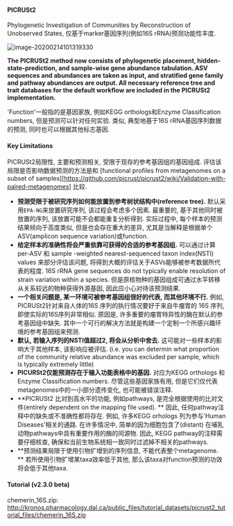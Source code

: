 #### PICRUSt2 

 Phylogenetic Investigation of Communities by Reconstruction of Unobserved States, 仅基于marker基因序列(例如16S rRNA)预测功能性丰度.

![image-20200214101319330](https://tva1.sinaimg.cn/large/0082zybpgy1gbvpkeblrfj31420p046q.jpg)

**The PICRUSt2 method now consists of phylogenetic placement, hidden-state-prediction, and sample-wise gene abundance tabulation. ASV sequences and abundances are taken as input, and stratified gene family and pathway abundances are output. All necessary reference tree and trait databases for the default workflow are included in the PICRUSt2 implementation.**

'Function'一般指的是基因家族, 例如KEGG orthologs和Enzyme Classification numbers, 但是预测可以针对任何实验. 类似, 典型地基于16S rRNA基因序列数据的预测, 同时也可以根据其他标志基因.

#### Key Limitations

PICRUSt2局限性, 主要和预测相关, 受限于现存的参考基因组的基因组成. 评估该局限是否影响数据预测的方法是和 [functional profiles from metagenomes on a subset of samples][https://github.com/picrust/picrust2/wiki/Validation-with-paired-metagenomes] 比较.

* **预测受限于被研究序列如何能放置到参考树状结构中(reference tree).** 默认采用`EPA-NG`来放置研究序列, 该过程会考虑多个因素. 最重要的, 基于其他同时被放置的序列, 该放置可能不会都能重复分析得到. 实际过程中, 每个样本的预测结果倾向于高度类似, 但是也会存在重大的差异, 尤其是当解释是根据单个ASV(amplicon sequence variation)或function. 
* **给定样本的准确性将会严重依靠可获得的合适的参考基因组.** 可以通过计算per-ASV 和 sample -weighted nearest-sequenced taxon index(NSTI) values 来部分评估该问题, 将得到大概的评估关于ASVs能够被参考数据所代表的程度. 16S rRNA gene sequences do not typically enable resolution of strain variation within a species.  但是原核物种的基因组成可通过水平转移从关系较远的物种获得外源基因, 因此应小心对待该预测结果. 
* **一个相关问题是, 某一环境可被参考基因组很好的代表, 而其他环境不行.** 例如, PICRUSt2针对来自人体的16S 序列的执行情况要好于来自牛瘤胃的 16S 序列, 即使实际的16S序列非常相似. 原因是, 许多重要的瘤胃特异性的酶在默认的参考基因组中缺失. 其中一个可行的解决方法就是构建一个定制一个所感兴趣环境的参考基因组来预测. 
* **默认, 若输入序列的NSTI值超过2, 将会从分析中舍去.**  这可能对一些样本的影响大于其他样本, 该影响应被评估. (i.e. you can determin what proportion of the community relative abundance was excluded per sample, which is typically extremely little)
* **PICURSt2仅能预测存在于输入功能表格中的基因.** 对应为KEGG orthologs 和 Enzyme Classification numbers. 尽管这些基因家族有用, 但是它们仅代表metagenomes中的一小部分遗传变化, 也可能被错误注释.
* **PICRUSt2 比对到高水平的功能, 例如pathways, 是完全根据使用的比对文件(entirely dependent on the mapping file used). ** 因此, 任何pathway注释中的缺失或不准确性都将存在. 例如, 许多KEGG orhologs 列为参与'Human Diseases'相关的通路. 在许多情况中, 简单的因为细胞包含了(distant) 在哺乳动物pathways中具有重要作用的酶的同源物. 因此, KEGG pathway的注释需要仔细核查, 确保和当前生物系统相一致同时过滤掉不相关的pathways.
* **预测结果局限于使用引物扩增到的序列信息, 不能代表整个metagenome. ** 若所使用引物扩增某taxa效率低于其他, 那么该taxa对function预测的功效将会低于其他taxa.

#### Tutorial (v2.3.0 beta)

chemerin_16S.zip: http://kronos.pharmacology.dal.ca/public_files/tutorial_datasets/picrust2_tutorial_files/chemerin_16S.zip





























